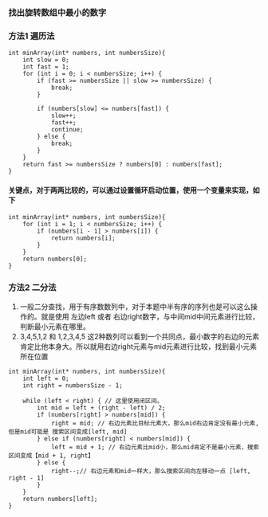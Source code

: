 ### 找出旋转数组中最小的数字

### 方法1 遍历法
```
int minArray(int* numbers, int numbersSize){
    int slow = 0;
    int fast = 1;
    for (int i = 0; i < numbersSize; i++) {
        if (fast >= numbersSize || slow >= numbersSize) {
            break;
        }
        
        if (numbers[slow] <= numbers[fast]) {
            slow++;
            fast++;
            continue;
        } else {
            break;
        }
    }
    return fast >= numbersSize ? numbers[0] : numbers[fast];
}
```
#### 关键点，对于两两比较的，可以通过设置循环启动位置，使用一个变量来实现，如下
```
int minArray(int* numbers, int numbersSize){
    for (int i = 1; i < numbersSize; i++) {
        if (numbers[i - 1] > numbers[i]) {
            return numbers[i];
        }
    }
    return numbers[0];
}
```

### 方法2 二分法
1. 一般二分查找，用于有序数数列中，对于本题中半有序的序列也是可以这么操作的。就是使用 左边left 或者 右边right数字，与中间mid中间元素进行比较，判断最小元素在哪里。
2. 3,4,5,1,2 和 1,2,3,4,5 这2种数列可以看到一个共同点，最小数字的右边的元素肯定比他本身大。所以就用右边right元素与mid元素进行比较，找到最小元素所在位置


```
int minArray(int* numbers, int numbersSize){
    int left = 0;
    int right = numbersSize - 1;

    while (left < right) { // 这里使用闭区间。
        int mid = left + (right - left) / 2;
        if (numbers[right] > numbers[mid]) {
            right = mid; // 右边元素比目标元素大，那么mid右边肯定没有最小元素,但是mid可能是 搜索区间变成[left, mid]
        } else if (numbers[right] < numbers[mid]) {
            left = mid + 1; // 右边元素比mid小，那么mid肯定不是最小元素，搜索区间变成【mid + 1, right】
        } else {
            right--;// 右边元素和mid一样大，那么搜索区间向左移动一点 [left, right - 1]
        }
    }
    return numbers[left];
}
```
